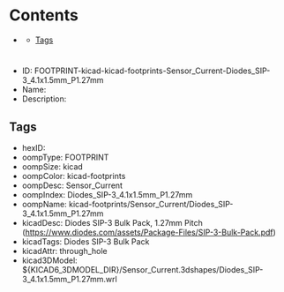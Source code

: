 



Contents
========

* [](#)
	* [Tags](#tags)

# 

- ID: FOOTPRINT-kicad-kicad-footprints-Sensor_Current-Diodes_SIP-3_4.1x1.5mm_P1.27mm
- Name: 
- Description: 

## Tags

- hexID: 
- oompType: FOOTPRINT
- oompSize: kicad
- oompColor: kicad-footprints
- oompDesc: Sensor_Current
- oompIndex: Diodes_SIP-3_4.1x1.5mm_P1.27mm
- oompName: kicad-footprints/Sensor_Current/Diodes_SIP-3_4.1x1.5mm_P1.27mm
- kicadDesc: Diodes SIP-3 Bulk Pack, 1.27mm Pitch (https://www.diodes.com/assets/Package-Files/SIP-3-Bulk-Pack.pdf)
- kicadTags: Diodes SIP-3 Bulk Pack
- kicadAttr: through_hole
- kicad3DModel: ${KICAD6_3DMODEL_DIR}/Sensor_Current.3dshapes/Diodes_SIP-3_4.1x1.5mm_P1.27mm.wrl
